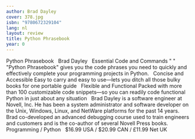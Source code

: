 ```yaml
---
author: Brad Dayley
cover: 378.jpg
isbn: "9780672329104"
lang: nl
layout: review
title: Python Phrasebook
year: 0
---
```


Python Phrasebook   Brad Dayley   Essential Code and Commands " " "Python Phrasebook" gives you the code phrases you need to quickly and effectively complete your programming projects in Python.   Concise and Accessible Easy to carry and easy to use—lets you ditch all those bulky books for one portable guide   Flexible and Functional Packed with more than 100 customizable code snippets—so you can readily code functional Python in just about any situation   Brad Dayley is a software engineer at Novell, Inc. He has been a system administrator and software developer on the Unix, Windows, Linux, and NetWare platforms for the past 14 years. Brad co-developed an advanced debugging course used to train engineers and customers and is the co-author of several Novell Press books.   Programming / Python   $16.99 USA / $20.99 CAN / £11.99 Net UK
